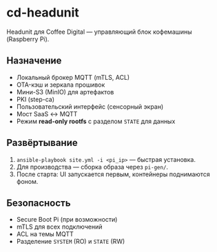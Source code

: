 # cd-headunit

Headunit для Coffee Digital — управляющий блок кофемашины (Raspberry Pi).

## Назначение

- Локальный брокер MQTT (mTLS, ACL)
- OTA-кэш и зеркала прошивок
- Мини-S3 (MinIO) для артефактов
- PKI (step-ca)
- Пользовательский интерфейс (сенсорный экран)
- Мост SaaS ↔ MQTT
- Режим **read-only rootfs** с разделом `STATE` для данных

## Развёртывание

1. `ansible-playbook site.yml -i <pi_ip>` — быстрая установка.
2. Для производства — сборка образа через `pi-gen/`.
3. После старта: UI запускается первым, контейнеры поднимаются фоном.

## Безопасность

- Secure Boot Pi (при возможности)
- mTLS для всех подключений
- ACL на темы MQTT
- Разделение `SYSTEM` (RO) и `STATE` (RW)
